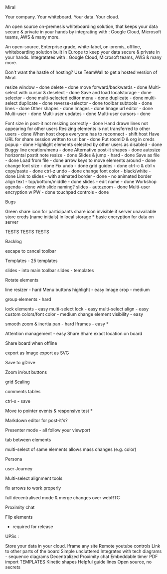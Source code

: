 Miral

Your company.
Your whiteboard.
Your data.
Your cloud.

An open source on-premesis whiteboarding solution, that keeps your data secure & private in your hands by integrating with :
Google Cloud, Microsoft teams, AWS & many more.

An open-source, Enterprise grade, white-label, on-premis, offline, whiteboarding solution built in Europe to keep your data secure & private in your hands. Integratates with :
Google Cloud, Microsoft teams, AWS & many more.

Don't want the hastle of hosting? Use TeamWall to get a hosted version of Miral.


resize window - done
delete - done
move forward/backwards - done 
Multi-select with cursor & deselect - done
Save and load localstorage - done
selector - done
multi-selected editor menu - done
duplicate - done
multi-select duplicate - done
reverse-selector - done
toolbar subtools - done
lines - done
Other shapes - done
Images - done
Image url editor - done
Multi-user - done
Multi-user updates - done
Multi-user cursors - done

Font size in post-it not resizing correctly - done
Hand drawn lines not appearing for other users
Resizing elements is not transferred to other users - done
When host drops everyone has to reconnect - shift host
Have URL for share session written to url bar - done
Put roomID & org in creds popup - done
Highlight elements selected by other users as disabled - done
Buggy line creation/menu - done
Alternative post-it shapes - done
autosize horizontal postit note resize - done
Slides & jump - hard - done
Save as file - done
Load from file - done
arrow keys to move elements around - done
change font size - done
Fix undo  - done
grid guides - done
ctrl-c & ctrl v copy/paste - done
ctrl-z undo - done
change font color - black/white - done
Link to slides - with animated border - done - no animated border
align text - top/bottom/middle - done
slides - edit name - done
Workshop agenda - done with slide naming?
slides - autozoom - done
Multi-user encryption w PW - done
touchpad controls - done


Bugs

Green share icon for participants
share icon invisible if server unavailable
store creds (name initials) in local storage *
basic encryption for data on server


TESTS TESTS TESTS


Backlog

escape to cancel toolbar

Templates - 25 templates

slides - into main toolbar
slides - templates

Rotate elements

line resizer - hard
Menu buttons highlight - easy
Image crop - medium

group elements - hard

lock elements - easy
multi-select lock - easy
multi-select align - easy
custom colors/font color - medium
change element visibility - easy

smooth zoom & inertia pan - hard
Iframes - easy *



Attention management - easy
Share
Share exact location on board


Share board when offline

export as Image
export as SVG

Save to gDrive 

Zoom in/out buttons

grid Scaling


comments
tables

ctrl-s - save

Move to pointer events & responsive test *

Markdown editor for post-it's?

Presenter mode - all follow your viewport

tab between elements

multi-select of same elements allows mass changes (e.g. color)

Persona
 
user Journey

Multi-select alignment tools

fix arrows to work properly

full decentralised mode & merge changes over webRTC

Proximity chat

Flip elements



* required for release


UPSs :

Store your data in your cloud.
Iframe any site
Remote youtube controls
Link to other parts of the board
Simple uncluttered
Integrates with tech diagrams - sequence diagrams
Decentralized
Proximity chat
Embeddable timer
PDF import
TEMPLATES
Kinetic shapes
Helpful guide lines
Open source, no secrets
